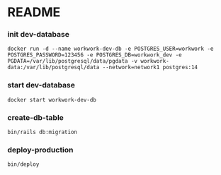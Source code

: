 # README

### init dev-database 

```
docker run -d --name workwork-dev-db -e POSTGRES_USER=workwork -e POSTGRES_PASSWORD=123456 -e POSTGRES_DB=workwork_dev -e PGDATA=/var/lib/postgresql/data/pgdata -v workwork-data:/var/lib/postgresql/data --network=network1 postgres:14
```

### start dev-database 

```
docker start workwork-dev-db
```

### create-db-table

```
bin/rails db:migration
```

### deploy-production
```
bin/deploy
```